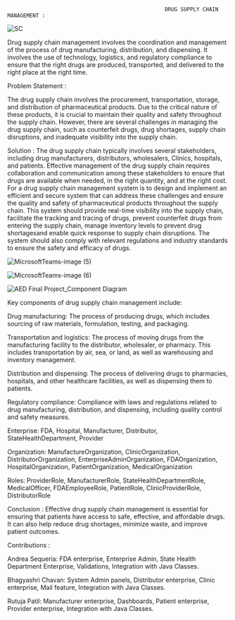                                                       DRUG SUPPLY CHAIN MANAGEMENT : 

![SC](https://user-images.githubusercontent.com/122659746/233871877-692a2295-d7b3-4236-81db-1c79e63a186f.gif)


 Drug supply chain management involves the coordination and management of the process of drug  manufacturing, distribution, and dispensing. It involves the use of technology, logistics, and regulatory compliance to ensure that the right drugs are produced, transported, and delivered to the right place at the right time.

 Problem Statement :

  The drug supply chain involves the procurement, transportation, storage, and distribution of pharmaceutical products. Due to the critical nature of these products, it is crucial to  maintain  their  quality  and  safety  throughout  the  supply  chain. However,  there  are  several challenges in managing the drug supply chain, such as counterfeit drugs, drug shortages, supply chain disruptions, and inadequate visibility into the supply chain.

Solution :
 The drug supply chain typically involves several stakeholders, including drug manufacturers, distributors, wholesalers, Clinics, hospitals, and patients. Effective management of the drug supply chain requires collaboration and communication among these stakeholders to ensure that drugs are available when needed, in the right quantity, and at the right cost.
 For a  drug  supply  chain  management  system is  to  design  and implement an efficient and secure system that can address these challenges and ensure the quality and safety of pharmaceutical products throughout the supply chain. This system should provide real-time  visibility  into  the  supply  chain,  facilitate  the  tracking  and  tracing  of  drugs,  prevent counterfeit  drugs  from  entering  the  supply  chain,  manage  inventory  levels  to  prevent  drug shortagesand enable quick response to supply chain disruptions. The system should also comply with relevant regulations and industry standards to ensure the safety and efficacy of drugs.


![MicrosoftTeams-image (5)](https://user-images.githubusercontent.com/113729641/233875803-dc646c48-ccbb-4667-8203-2071bb06725f.png)

![MicrosoftTeams-image (6)](https://user-images.githubusercontent.com/113729641/233875837-d7609af7-f742-4f8c-b297-08d7f267f913.png)

![AED Final Project_Component Diagram](https://user-images.githubusercontent.com/113729641/233875844-af30b2de-656e-4ba4-8530-5dc540a2a40a.jpeg)

Key components of drug supply chain management include:

Drug manufacturing: The process of producing drugs, which includes sourcing of raw materials, formulation, testing, and packaging.

Transportation and logistics: The process of moving drugs from the manufacturing facility to the distributor, wholesaler, or pharmacy. This includes transportation by air, sea, or land, as well as warehousing and inventory management.

Distribution and dispensing: The process of delivering drugs to pharmacies, hospitals, and other healthcare facilities, as well as dispensing them to patients.

Regulatory compliance: Compliance with laws and regulations related to drug manufacturing, distribution, and dispensing, including quality control and safety measures.

Enterprise: FDA, Hospital, Manufacturer, Distributor, StateHealthDepartment, Provider

Organization: ManufactureOrganization, ClinicOrganization, DistributorOrganization, EnterpriseAdminOrganization, FDAOrganization, HospitalOrganization, PatientOrganization, MedicalOrganization

Roles: ProviderRole, ManufacturerRole, StateHealthDepartmentRole, MedicalOfficer, FDAEmployeeRole, PatientRole, ClinicProviderRole, DistributorRole

Conclusion : Effective drug supply chain management is essential for ensuring that patients have access to safe, effective, and affordable drugs. It can also help reduce drug shortages, minimize waste, and improve patient outcomes.

Contributions :

Andrea Sequeria:
FDA enterprise, Enterprise Admin, State Health Department Enterprise, Validations, Integration with Java Classes.

Bhagyashri Chavan:
System Admin panels, Distributor enterprise, Clinic enterprise, Mail feature, Integration with Java Classes. 

Rutuja Patil:
Manufacturer enterprise, Dashboards, Patient enterprise, Provider enterprise, Integration with Java Classes.
